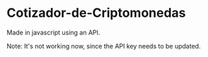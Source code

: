 # Cotizador-de-Criptomonedas

Made in javascript using an API.

Note: It's not working now, since the API key needs to be updated.
